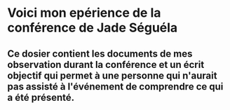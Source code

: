 # Voici mon epérience de la conférence de Jade Séguéla

## Ce dosier contient les documents de mes observation durant la conférence et un écrit objectif qui permet à une personne qui n'aurait pas assisté à l'événement de comprendre ce qui a été présenté.
